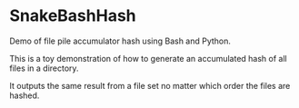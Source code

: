 # SnakeBashHash
Demo of file pile accumulator hash using Bash and Python.

This is a toy demonstration of how to generate an accumulated hash of all files in a directory.

It outputs the same result from a file set no matter which order the files are hashed.
